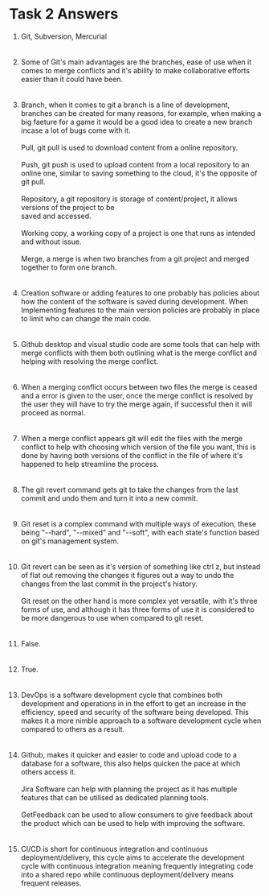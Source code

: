 # Task 2 Answers
<ol>
	<li>Git, Subversion, Mercurial </li><br><br>
	<li>Some of Git's main advantages are the branches, ease of use when it comes to merge conflicts
	and it's ability to make collaborative efforts easier than it could have been.</li><br><br>
	<li>Branch, when it comes to git a branch is a line of development, branches can be created for 
	many reasons, for example, when making a big faeture for a game it would be a good idea to create a new 
	branch incase a lot of bugs come with it.<br><br>
	Pull, git pull is used to download content from a online repository.<br><br>
	Push, git push is used to upload content from a local repository to an online one, similar to saving 
	something to the cloud, it's the opposite of git pull. <br><br>
	Repository, a git repository is storage of content/project, it allows versions of the project to be <br>
	saved and accessed. <br><br>
	Working copy, a working copy of a project is one that runs as intended and without issue. <br><br>
	Merge, a merge is when two branches from a git project and merged together to form one branch.</li><br><br>
	<li>Creation software or adding features to one probably has policies about how the content of
	the software is saved during development. When Implementing features to the main version policies 
	are probably in place to limit who can change the main code.</li><br><br>
	<li>Github desktop and visual studio code are some tools that can help with merge conflicts with 
	them both outlining what is the merge conflict and helping with resolving the merge conflict.</li><br><br>
	<li>When a merging conflict occurs between two files the merge is ceased and a error is given to 
	the user, once the merge conflict is resolved by the user they will have to try the merge again, 
	if successful then it will proceed as normal.</li><br><br>
	<li>When a merge conflict appears git will edit the files with the merge conflict to help with 
	choosing which version of the file you want, this is done by having both versions of the conflict
	in the file of where it's happened to help streamline the process.</li><br><br>
	<li>The git revert command gets git to take the changes from the last commit and undo them and 
	turn it into a new commit.</li><br><br>
	<li>Git reset is a complex command with multiple ways of execution, these being "--hard", 
	"--mixed" and "--soft", with each state's function based on git's management system. </li><br><br>
	<li>Git revert can be seen as it's version of something like ctrl z, but instead of flat out removing
	the changes it figures out a way to undo the changes from the last commit in the project's history.<br><br>
	Git reset on the other hand is more complex yet versatile, with it's three forms of use, and although 
	it has three forms of use it is considered to be more dangerous to use when compared to git reset.</li><br><br>
	<li>False.</li><br><br>
	<li>True.</li><br><br>
	<li>DevOps is a software development cycle that combines both development and operations in in the
	 effort to get an increase in the efficiency, speed and security of the software being developed. This 
	 makes it a more nimble approach to a software development cycle when compared to others as a result.</li><br><br>
	<li>Github, makes it quicker and easier to code and upload code to a database for a software, this also
	helps quicken the pace at which others access it.<br><br>
	Jira Software can help with planning the project as it has multiple features that can be utilised as
	dedicated planning tools.<br><br>
	GetFeedback can be used to allow consumers to give feedback about the product which can be used to help
	with improving the software.</li><br><br>
	<li>CI/CD is short for continuous integration and continuous deployment/delivery, this cycle aims to 
	accelerate the development cycle with continuous integration meaning frequently integrating code into
	a shared repo while continuous deployment/delivery means frequent releases.</li><br><br>
</ol>